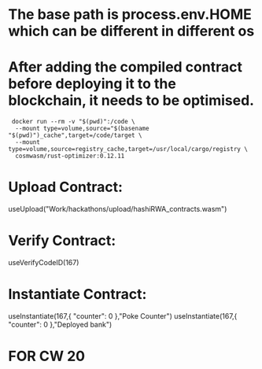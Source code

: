 # The base path is process.env.HOME which can be different in different os

# After adding the compiled contract before deploying it to the blockchain, it needs to be optimised.

```
 docker run --rm -v "$(pwd)":/code \
  --mount type=volume,source="$(basename "$(pwd)")_cache",target=/code/target \
  --mount type=volume,source=registry_cache,target=/usr/local/cargo/registry \
  cosmwasm/rust-optimizer:0.12.11
```

# Upload Contract:

useUpload("Work/hackathons/upload/hashiRWA_contracts.wasm")

# Verify Contract:

useVerifyCodeID(167)

# Instantiate Contract:

useInstantiate(167,{ "counter": 0 },"Poke Counter")
useInstantiate(167,{ "counter": 0 },"Deployed bank")

# FOR CW 20

<!-- mantra1uen40cgamn8u0k8zwfyqqzypdn36fr2vrfwh0ghawpq66je0p8zslgzxxc -->
<!-- mantra1677vsq6cs4z3hd629h44zppg3ya8y7txyaxjryud5f54lnwj09rs96npfl -->
<!-- mantra12yng80emt5zyptsauuravswr6hknum56vrrckvdwda25jve0zg2q2lt7wd -->
<!-- mantra1p2ds40jhuf7d3h0n0heseue7msyqk0evzcks2pk4344wfe8rtx3sfx09fp -->
<!-- Deposit Working -->
<!-- mantra190f353hxtswfdsux8c45wedh7wkngz2hrgphnrmfefhmh0yurmws35pd5t -->
<!-- Withdraw Working -->
<!-- mantra1pcpdl0kts7djtwwyyx5pn0xpg2t7husy3jmxxhc26tnlk7qc4rvqrgqj47 -->
<!-- Withdraw Interest Working -->
<!--mantra16dlu5xshfdem7h3hw3y6m3qgrxavwxs4wrhac2uxcewzc76qwqaq6whynk -->
<!-- Borrow / Loan Working  -->
<!-- mantra16zcqaswsvp2zv29wll2jzx7j67vwlm9qvdlp372467l5h2ddaqnsrreum6 -->
<!-- mantra1tcaj39ja6nteqfy0dr64en2tl66u8j673pdgqewmue4czf09uemsvdm5w6 -->
<!-- mantra17wz3c00nv7kcnh09akea6qd53guyvprpmcvcghh8vzu0e2ssdr4st46q2u -->

<!-- mantra19pnf44x3fjg2wzw6qz29eqd3jfz0wuxl7smuz50wd4thntytnq8qhmmc34 -->
<!-- Final Stable -->
<!-- mantra1zlx6dsre0pg8x7ry47f45ly6t50z87j6arx0ntnu3hdx25q46k9qwhgced -->
<!-- Final with diffrent userDetails and poolDetails -->
<!-- mantra1gcq4789r6ca4s9e8lq2f585s0qatge8p7ehlpcsjsgf3kgxushzsrq7394 -->
